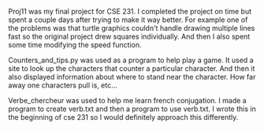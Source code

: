 Proj11 was my final project for CSE 231.  I completed the project on time but spent a 
couple days after trying to make it way better.  For example one of the problems was that
turtle graphics couldn't handle drawing multiple lines fast so the original project drew 
squares individually.  And then I also spent some time modifying the speed function.  

Counters_and_tips.py was used as a program to help play a game.  It used a site to look up
the characters that counter a particular character.  And then it also displayed information
about where to stand near the character.  How far away one characters pull is, etc...

Verbe_chercheur was used to help me learn french conjugation.  I made a program to create 
verb.txt and then a program to use verb.txt.  I wrote this in the beginning of cse 231 so I
would definitely approach this differently.